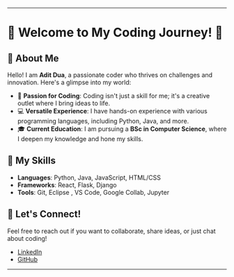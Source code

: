 
---

# 🌟 Welcome to My Coding Journey! 🌟

## 👤 About Me

Hello! I am **Adit Dua**, a passionate coder who thrives on challenges and innovation. Here's a glimpse into my world:

- 🎉 **Passion for Coding**: Coding isn't just a skill for me; it's a creative outlet where I bring ideas to life.
- 💻 **Versatile Experience**: I have hands-on experience with various programming languages, including Python, Java, and more.
- 🎓 **Current Education**: I am pursuing a **BSc in Computer Science**, where I deepen my knowledge and hone my skills.

## 🚀 My Skills

- **Languages**: Python, Java, JavaScript, HTML/CSS
- **Frameworks**: React, Flask, Django
- **Tools**: Git, Eclipse , VS Code, Google Collab, Jupyter

## 💬 Let's Connect!

Feel free to reach out if you want to collaborate, share ideas, or just chat about coding!

- [LinkedIn](https://www.linkedin.com/in/adit-dua-3143a328a/)
- [GitHub](https://github.com/AditDua)

---
